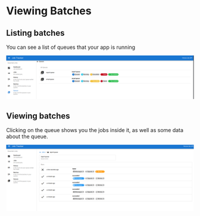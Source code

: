 # Viewing Batches

## Listing batches

You can see a list of queues that your app is running

![img.png](../assets/images/dashboard/queues.png)


## Viewing batches

Clicking on the queue shows you the jobs inside it, as well as some data about the queue.

![img.png](../assets/images/dashboard/view-queue.png)
